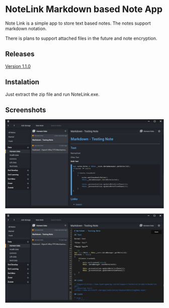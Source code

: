 # NoteLink Markdown based Note App

Note Link is a simple app to store text based notes. The notes support markdown notation. 

There is plans to support attached files in the future and note encryption.

## Releases

[Version 1.1.0](https://github.com/ZoserLock/electron-note-link/releases/tag/v1.1.0)

## Instalation
 
Just extract the zip file and run NoteLink.exe. 

## Screenshots

![Screenshot 001](https://github.com/ZoserLock/electron-note-link/raw/master/images/ss_001.png)

![Screenshot 002](https://github.com/ZoserLock/electron-note-link/raw/master/images/ss_002.png)


